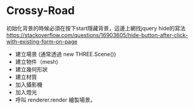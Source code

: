 # Crossy-Road

初始化背景的時候必須在按下start隱藏背景，這邊上網找jquery hide的寫法<br/>
https://stackoverflow.com/questions/16903605/hide-button-after-click-with-existing-form-on-page<br/>

* 建立場景 (通常透過 new THREE.Scene())
* 建立物件（mesh)
* 建立幾何形狀
* 建立材質
* 加入攝影機
* 加入燈光
* 呼叫 renderer.render 繪製場景。
